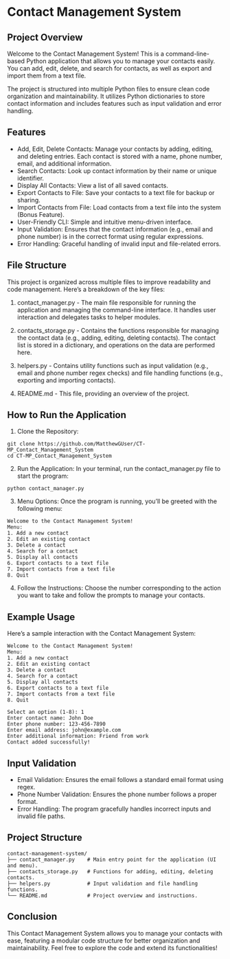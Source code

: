 # Contact Management System
## Project Overview
Welcome to the Contact Management System! This is a command-line-based Python application that allows you to manage your contacts easily. You can add, edit, delete, and search for contacts, as well as export and import them from a text file.

The project is structured into multiple Python files to ensure clean code organization and maintainability. It utilizes Python dictionaries to store contact information and includes features such as input validation and error handling.

## Features
* Add, Edit, Delete Contacts: Manage your contacts by adding, editing, and deleting entries. Each contact is stored with a name, phone number, email, and additional information.
* Search Contacts: Look up contact information by their name or unique identifier.
* Display All Contacts: View a list of all saved contacts.
* Export Contacts to File: Save your contacts to a text file for backup or sharing.
* Import Contacts from File: Load contacts from a text file into the system (Bonus Feature).
* User-Friendly CLI: Simple and intuitive menu-driven interface.
* Input Validation: Ensures that the contact information (e.g., email and phone number) is in the correct format using regular expressions.
* Error Handling: Graceful handling of invalid input and file-related errors.

## File Structure
This project is organized across multiple files to improve readability and code management. Here’s a breakdown of the key files:

1. contact_manager.py - The main file responsible for running the application and managing the command-line interface. It handles user interaction and delegates tasks to helper modules.

2. contacts_storage.py - Contains the functions responsible for managing the contact data (e.g., adding, editing, deleting contacts). The contact list is stored in a dictionary, and operations on the data are performed here.

3. helpers.py - Contains utility functions such as input validation (e.g., email and phone number regex checks) and file handling functions (e.g., exporting and importing contacts).

4. README.md - This file, providing an overview of the project.

## How to Run the Application
1. Clone the Repository:

```
git clone https://github.com/MatthewGUser/CT-MP_Contact_Management_System
cd CT-MP_Contact_Management_System
```

2. Run the Application: In your terminal, run the contact_manager.py file to start the program:
```
python contact_manager.py
```

3. Menu Options: Once the program is running, you’ll be greeted with the following menu:
```
Welcome to the Contact Management System!
Menu:
1. Add a new contact
2. Edit an existing contact
3. Delete a contact
4. Search for a contact
5. Display all contacts
6. Export contacts to a text file
7. Import contacts from a text file
8. Quit
```
4. Follow the Instructions: Choose the number corresponding to the action you want to take and follow the prompts to manage your contacts.

## Example Usage
Here’s a sample interaction with the Contact Management System:

```
Welcome to the Contact Management System!
Menu:
1. Add a new contact
2. Edit an existing contact
3. Delete a contact
4. Search for a contact
5. Display all contacts
6. Export contacts to a text file
7. Import contacts from a text file
8. Quit

Select an option (1-8): 1
Enter contact name: John Doe
Enter phone number: 123-456-7890
Enter email address: john@example.com
Enter additional information: Friend from work
Contact added successfully!
```

## Input Validation
* Email Validation: Ensures the email follows a standard email format using regex.
* Phone Number Validation: Ensures the phone number follows a proper format.
* Error Handling: The program gracefully handles incorrect inputs and invalid file paths.

## Project Structure
```
contact-management-system/
├── contact_manager.py    # Main entry point for the application (UI and menu).
├── contacts_storage.py   # Functions for adding, editing, deleting contacts.
├── helpers.py            # Input validation and file handling functions.
└── README.md             # Project overview and instructions.
```

## Conclusion
This Contact Management System allows you to manage your contacts with ease, featuring a modular code structure for better organization and maintainability. Feel free to explore the code and extend its functionalities!
